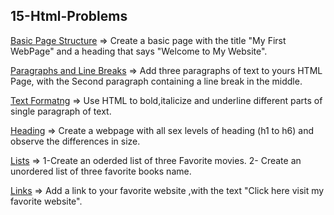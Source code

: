 ## 15-Html-Problems

[Basic Page Structure](././1.Basic-Page) => Create a basic page with the title "My First WebPage" and a heading that says "Welcome to My Website".

[Paragraphs and Line Breaks](././2.Para-line-Break) =>  Add three paragraphs of text to yours HTML Page, with the Second paragraph containing a line break in the middle. 


[Text Formatng](././3.Text-Form) =>  Use HTML to bold,italicize and underline different parts of single paragraph of text. 

[Heading](././4.Heading) =>  Create a webpage with all sex levels of heading (h1 to h6) and observe the differences in size. 

[Lists](././5.Lists) => 1-Create an oderded list of three Favorite movies.
2- Create an unordered list of three favorite books name.


[Links](././6.Links) => Add a link to your favorite website ,with the text "Click here visit my favorite website".